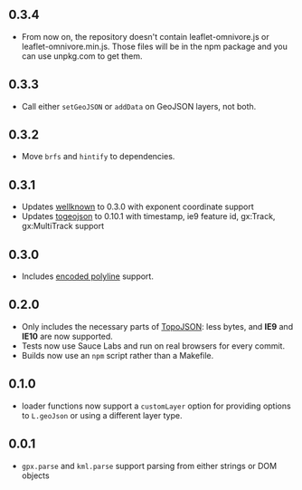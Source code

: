 ## 0.3.4

* From now on, the repository doesn't contain leaflet-omnivore.js or leaflet-omnivore.min.js. Those
  files will be in the npm package and you can use unpkg.com to get them.

## 0.3.3

* Call either `setGeoJSON` or `addData` on GeoJSON layers, not both.

## 0.3.2

* Move `brfs` and `hintify` to dependencies.

## 0.3.1

* Updates [wellknown](https://github.com/mapbox/wellknown) to 0.3.0 with exponent coordinate support
* Updates [togeojson](https://github.com/mapbox/togeojson) to 0.10.1 with timestamp, ie9 feature id, gx:Track, gx:MultiTrack support

## 0.3.0

* Includes [encoded polyline](https://developers.google.com/maps/documentation/utilities/polylinealgorithm) support.

## 0.2.0

* Only includes the necessary parts of [TopoJSON](https://github.com/mbostock/topojson): less bytes,
  and **IE9** and **IE10** are now supported.
* Tests now use Sauce Labs and run on real browsers for every commit.
* Builds now use an `npm` script rather than a Makefile.

## 0.1.0

* loader functions now support a `customLayer` option for providing options to
  `L.geoJson` or using a different layer type.

## 0.0.1

* `gpx.parse` and `kml.parse` support parsing from either strings or DOM objects
